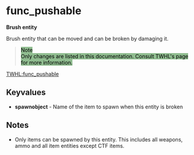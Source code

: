 # func_pushable

**Brush entity**

Brush entity that can be moved and can be broken by damaging it.

> <span style="background-color:darkseagreen; color: black">
> Note
></br>
> Only changes are listed in this documentation. Consult TWHL's page for more information.</span>

[TWHL:func_pushable](https://twhl.info/wiki/page/func_pushable)

## Keyvalues

* **spawnobject** - Name of the item to spawn when this entity is broken

## Notes

* Only items can be spawned by this entity. This includes all weapons, ammo and all item entities except CTF items.


